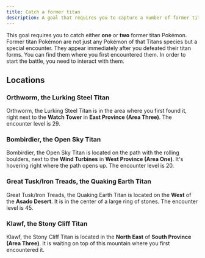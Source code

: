 ```yaml
---
title: Catch a former titan
description: A goal that requires you to capture a number of former titan Pokémon.
---
```


This goal requires you to catch either **one** or **two** former titan Pokémon.
Former titan Pokémon are not just any Pokémon of that Titans species but a special encounter.
They appear immediately after you defeated their titan forms.
You can find them where you first encountered them. In order to start the battle, you need to interact with them.

## Locations

### Orthworm, the Lurking Steel Titan

Orthworm, the Lurking Steel Titan is in the area where you first found it, right next to the **Watch Tower** in **East Province (Area Three)**.
The encounter level is 29.

### Bombirdier, the Open Sky Titan

Bombirdier, the Open Sky Titan is located on the path with the rolling boulders, next to the **Wind Turbines** in **West Province (Area One)**.
It's hovering right where the path opens up. The encounter level is 20.

### Great Tusk/Iron Treads, the Quaking Earth Titan

Great Tusk/Iron Treads, the Quaking Earth Titan is located on the **West** of the **Asado Desert**.
It is in the center of a large ring of stones. The encounter level is 45.

### Klawf, the Stony Cliff Titan

Klawf, the Stony Cliff Titan is located in the **North East** of **South Province (Area Three)**.
It is waiting on top of this mountain where you first encountered it.
